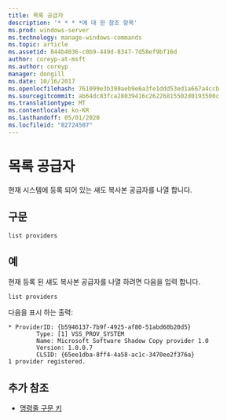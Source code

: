 ```yaml
---
title: 목록 공급자
description: '* * * *에 대 한 참조 항목'
ms.prod: windows-server
ms.technology: manage-windows-commands
ms.topic: article
ms.assetid: 844b4036-c0b9-449d-8347-7d58ef9bf16d
author: coreyp-at-msft
ms.author: coreyp
manager: dongill
ms.date: 10/16/2017
ms.openlocfilehash: 761099e3b399aeb9e6a3fe1ddd53ed1a667a4ccb
ms.sourcegitcommit: ab64dc83fca28039416c26226815502d0193500c
ms.translationtype: MT
ms.contentlocale: ko-KR
ms.lasthandoff: 05/01/2020
ms.locfileid: "82724507"
---
```

# <a name="list-providers"></a>목록 공급자



현재 시스템에 등록 되어 있는 섀도 복사본 공급자를 나열 합니다.



## <a name="syntax"></a>구문

```
list providers
```

## <a name="examples"></a>예

현재 등록 된 섀도 복사본 공급자를 나열 하려면 다음을 입력 합니다.
```
list providers
```
다음을 표시 하는 출력:
```
* ProviderID: {b5946137-7b9f-4925-af80-51abd60b20d5}
        Type: [1] VSS_PROV_SYSTEM
        Name: Microsoft Software Shadow Copy provider 1.0
        Version: 1.0.0.7
        CLSID: {65ee1dba-8ff4-4a58-ac1c-3470ee2f376a}
1 provider registered.
```

## <a name="additional-references"></a>추가 참조

- [명령줄 구문 키](command-line-syntax-key.md)